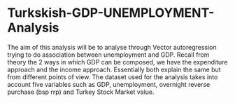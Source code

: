 # Turkskish-GDP-UNEMPLOYMENT-Analysis
The aim of this analysis will be to analyse through Vector autoregression trying to do association between unemployment and GDP. Recall from theory the 2 ways in which GDP can be composed, we have the expenditure approach and the income approach. Essentially both explain the same but from different points of view. The dataset used for the analysis takes into account five variables such as GDP, unemployment, overnight reverse purchase (bsp rrp) and Turkey Stock Market value.
